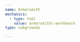 ```yaml
---
name: Armorsmith
mechanics:
  - type: tool
    value: armorsmiths-workbench
type: subgrounds

---
```

